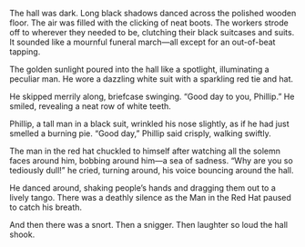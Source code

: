 The hall was dark. Long black shadows danced across the polished wooden floor. The air was filled with the clicking of neat boots. The workers strode off to wherever they needed to be, clutching their black suitcases and suits. It sounded like a mournful funeral march—all except for an out-of-beat tapping.

The golden sunlight poured into the hall like a spotlight, illuminating a peculiar man. He wore a dazzling white suit with a sparkling red tie and hat.

He skipped merrily along, briefcase swinging.
“Good day to you, Phillip.” He smiled, revealing a neat row of white teeth.

Phillip, a tall man in a black suit, wrinkled his nose slightly, as if he had just smelled a burning pie.
“Good day,” Phillip said crisply, walking swiftly.

The man in the red hat chuckled to himself after watching all the solemn faces around him, bobbing around him—a sea of sadness.
“Why are you so tediously dull!” he cried, turning around, his voice bouncing around the hall.

He danced around, shaking people’s hands and dragging them out to a lively tango. There was a deathly silence as the Man in the Red Hat paused to catch his breath.

And then there was a snort. Then a snigger.
Then laughter so loud the hall shook. 